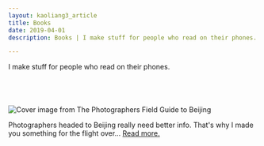 ```yaml
---
layout: kaoliang3_article
title: Books
date: 2019-04-01
description: Books | I make stuff for people who read on their phones.

---
```




I make stuff for people who read on their phones.


<div style="margin-top:5em">
<p><img src="https://www.zachmccabe.com/beijing/assets/viz/proof/photographers-field-guide-beijing-500.png" alt="Cover image from The Photographers Field Guide to Beijing" /></p>
</div>

Photographers headed to Beijing really need better info. That's why I made you something for the flight over… [Read more.](https://www.zachmccabe.com/beijing)
